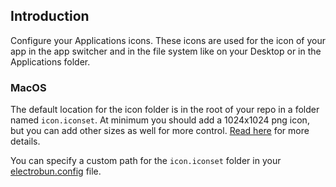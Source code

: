 ## Introduction

Configure your Applications icons. These icons are used for the icon of your app in the app switcher and in the file system like on your Desktop or in the Applications folder.

### MacOS

The default location for the icon folder is in the root of your repo in a folder named `icon.iconset`. At minimum you should add a 1024x1024 png icon, but you can add other sizes as well for more control. [Read here](https://developer.apple.com/documentation/xcode/configuring-your-app-icon) for more details.

You can specify a custom path for the `icon.iconset` folder in your [electrobun.config](/docs/apis/cli/Electrobun.config) file.
